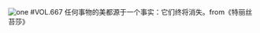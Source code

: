 ![one](http://image.wufazhuce.com/FlsC4WC0yi0mQad9x0h-uEQTN957)
#VOL.667
任何事物的美都源于一个事实：它们终将消失。from《特丽丝苔莎》